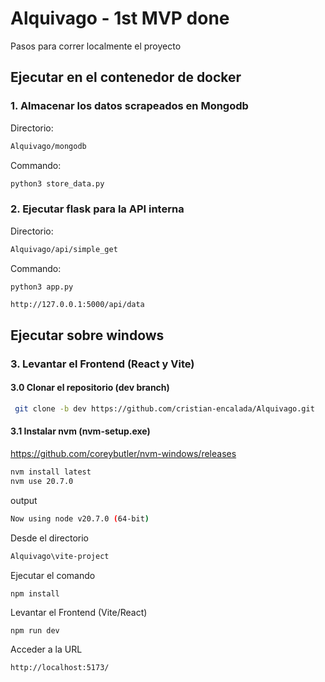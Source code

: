 # Alquivago - 1st MVP done

Pasos para correr localmente el proyecto

## Ejecutar en el contenedor de docker

### 1. Almacenar los datos scrapeados en Mongodb

Directorio: 
```sh
Alquivago/mongodb
```
Commando: 

```python
python3 store_data.py
```

### 2. Ejecutar flask para la API interna


Directorio: 
```sh
Alquivago/api/simple_get
```
Commando: 

```python
python3 app.py
```

```
http://127.0.0.1:5000/api/data
```

## Ejecutar sobre windows

### 3. Levantar el Frontend (React y Vite)

#### 3.0 Clonar el repositorio (dev branch)

```sh
 git clone -b dev https://github.com/cristian-encalada/Alquivago.git
```

#### 3.1 Instalar nvm (nvm-setup.exe)

https://github.com/coreybutler/nvm-windows/releases


```sh
nvm install latest
nvm use 20.7.0
```
output
```sh
Now using node v20.7.0 (64-bit)
```
Desde el directorio

```sh
Alquivago\vite-project
```

Ejecutar el comando

```sh
npm install
```

Levantar el Frontend (Vite/React)

```
npm run dev
```

Acceder a la URL

```
http://localhost:5173/
```

